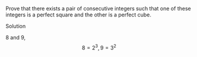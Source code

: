 Prove that there exists a pair of consecutive integers such that one of these integers is a perfect square and the other is a perfect cube.

Solution

8 and 9, $$8 = 2^3, 9 = 3^2$$
